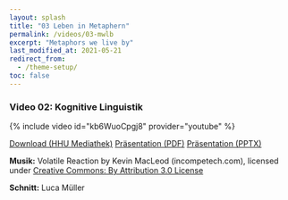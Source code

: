 ```yaml
---
layout: splash
title: "03 Leben in Metaphern"
permalink: /videos/03-mwlb
excerpt: "Metaphors we live by"
last_modified_at: 2021-05-21
redirect_from:
  - /theme-setup/
toc: false
---
```


### Video 02: Kognitive Linguistik

{% include video id="kb6WuoCpgj8" provider="youtube" %}

<a href="https://mediathek.hhu.de/watch/c1056272-7c2c-4947-9569-33d71e2306c8" class="btn btn--primary">Download (HHU Mediathek)</a> <a href="https://uni-duesseldorf.sciebo.de/s/B9rAdJfdxOHA4B0" class="btn btn--info">Präsentation (PDF)</a> <a href="https://uni-duesseldorf.sciebo.de/s/g8YgBi8ZyPiCLbE" class="btn btn--warning">Präsentation (PPTX)</a>

<p><strong>Musik:</strong> Volatile Reaction by Kevin MacLeod (incompetech.com), licensed under <a href="https://creativecommons.org/licenses/by/3.0/" target="_blank">Creative Commons: By Attribution 3.0 License</a></p>

<p><strong>Schnitt:</strong> Luca Müller</p>